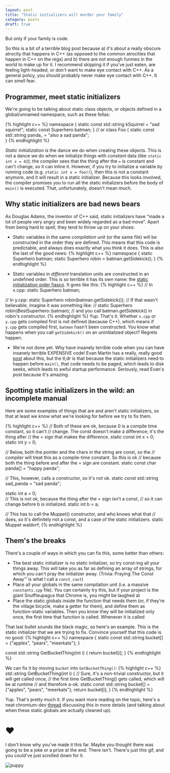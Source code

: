 ```yaml
---
layout: post
title: "Static initializers will murder your family"
category: posts
draft: true
---
```

But only if your family is code.

So this is a bit of a terrible blog post because a) it's about a really obscure atrocity that happens in C++ (as opposed to the common atrocities that happen in C++ on the regs) and b) there are not enough funnies in the world to make up for it. I recommend skipping it if you've just eaten, are feeling light-headed, or don't want to make eye contact with C++. As a general policy, you should probably never make eye contact with C++. It can smell fear.

## Programmer, meet static initializers
We're going to be talking about static class objects, or objects defined in a global/unnamed namespace, such as these fellas:

{% highlight c++ %}
namespace {
static const std::string kSquirrel = "sad squirrel";
static const Superhero batman;
}
// or
class Foo {
  static const std::string panda_ = "also a sad panda";  
}
{% endhighlight %}

_Static initialization_ is the dance we do when creating these objects. This is not a dance we do when we initialize things with _constant_ data (like `static int x = 42`); the compiler sees that the thing after the `=` is constant and can't change, so it can inline it. However, if you try to initialize a variable by running code (e.g. `static int x = foo()`), then this is not a constant anymore, and it will result in a static initializer. Because this looks involved, the compiler promises you to run all the static initializers before the body of `main()` is executed. That, unfortunately, doesn't mean much.

## Why static initializers are bad news bears
As Douglas Adams, the inventor of C++ said, static initializers have "made a lot of people very angry and been widely regarded as a bad move". Apart from being hard to spell, they tend to throw up on your shoes:

  * Static variables in the same _compilation unit_ (or the same file) will be constructed in the order they are defined. This means that this code is predictable, and always does exactly what you think it does. This is also the last of the good news:
{% highlight c++ %}
namespace {
static Superhero batman;
static Superhero robin = batman.getSidekick();
}
{% endhighlight %}

  * Static variables in _different_ translation units are constructed in an undefined order. This is so terrible it has its own name: the [static initialization order fiasco](http://www.parashift.com/c++-faq/static-init-order.html). It goes like this:
  {% highlight c++ %}
  // In x.cpp:
  static Superhero batman;

  // In y.cpp:
  static Superhero robin(batman.getSidekick());
  // If that wasn't believable, imagine it was something like:
  // static Superhero robin(BestSuperhero::batman);
  // and you call batman.getSidekick() in robin's constructor.
  {% endhighlight %}
  Yup. That's it. Whether `x.cpp` or `y.cpp` gets compiled first is not defined (because C++), which means if `y.cpp` gets compiled first, `batman` hasn't been constructed. You know what happens when you call `getSidekick()` on an uninitialized object? Regrets happen.

  * We're not done yet. Why have insanely terrible code when you can have insanely terrible EXPENSIVE code! Evan Martin has a really, really good [post](http://neugierig.org/software/chromium/notes/2011/08/static-initializers.html) about this, but the tl;dr is that because the static initializers need to happen before `main()`, that code needs to be paged, which leads to disk seeks, which leads to awful startup performance. Seriously, read Evan's post because it's amazing.

## Spotting static initializers in the wild: an incomplete manual
Here are some examples of things that are and aren't static initializers, so
that at least we know what we're looking for before we try to fix them.

{% highlight c++ %}
// Both of these are ok, because 0 is a compile time constant, so it can't
// change. The const doesn't make a difference; it's the thing after
// the = sign that makes the difference.
static const int x = 0;
static int y = 0;

// Below, both the pointer and the chars in the string are const, so the
// compiler will treat this as a compile-time constant. So this is ok
// because both the thing before and after the = sign are constant.
static const char panda[] = "happy panda";

// This, however, calls a constructor, so it's not ok.
static const std::string sad_panda = "sad panda";

static int a = 0;  
// This is not ok, because the thing after the = sign isn't a const,
// so it can change before b is initialized.
static int b = a;  

// This has to call the Muppet() constructor, and who knows what that
// does, so it's definitely not a const, and a case of the static initializers.
static Muppet waldorf;
{% endhighlight %}

## Them's the breaks
There's a couple of ways in which you can fix this, some better than others:

  * The best static initializer is no static initializer, so try const-ing all your things away. This will take you as far as defining an array of strings, for which you can't pray the initializer away. (Trivia: Praying The Const Away™ is what I call a `const_cast`)
  * Place all your globals in the same compilation unit (i.e. a massive `constants.cpp` file). You can certainly try this, but if your project is the giant Snuffleupagus that Chrome is, you might be laughed at
  * Place the static globals inside the function that needs them (or, if they're the village bicycle, make a getter for them), and define them as function-static variables. Then you know they will be initialized only once, the first time that function is called. Whenever it is called

That last bullet sounds like black magic, so here's an example. This is the static initializer that we are trying to fix. Convince yourself that this code is no good:
{% highlight c++ %}
namespace {
static const std::string bucket[] = {"apples", "pears", "meerkats"};
}

const std::string GetBucketThing(int i) {
  return bucket[i];
}
{% endhighlight %}

We can fix it by moving `bucket` into `GetBucketThing()`:
{% highlight c++ %}
std::string GetBucketThing(int i) {
  // Sure, it's a non-trivial constructor, but it will get called once,
  // the first time GetBucketThing() gets called, which will be at runtime
  // and therefore a-ok.
  static const std::string bucket[] = {"apples", "pears", "meerkats"};
  return bucket[i];
}
{% endhighlight %}

Yup. That's pretty much it. If you want more reading on the topic, here's a neat chromium-dev [thread](https://groups.google.com/a/chromium.org/forum/#!topic/chromium-dev/p6h3HC8Wro4) discussing this in more details (and talking about when these static globals are actually cleaned up).

# ❤︎
I don't know why you've made it this far. Maybe you thought there was going to be a joke or a prize at the end. There isn't. There's just this gif, and you could've just scrolled down for it.

![puppy](http://s3-ec.buzzfed.com/static/2014-04/enhanced/webdr08/3/11/anigif_enhanced-buzz-19981-1396540542-4.gif)
